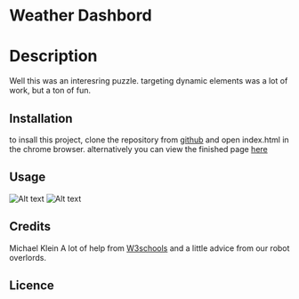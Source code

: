 # Weather Dashbord

# Description
Well this was an interesring puzzle. targeting dynamic elements was a lot of work, but a ton of fun.

## Installation
to insall this project, clone the repository from [github](https://github.com/b0n3yard/Fantastic_Weather_Dashboard) and open index.html in the chrome browser. alternatively you can view the finished page [here](https://b0n3yard.github.io/Daily_Weekday_Planner/)


## Usage

![Alt text]( ./Assets/planner-before.png "example")
![Alt text]( ./Assets/planner-after.png "example")


## Credits
Michael Klein
A lot of help from [W3schools](https://www.w3schools.com/js/default.asp)
and a little advice from our robot overlords.

## Licence